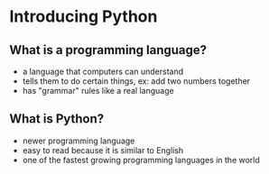 # Introducing Python
## What is a programming language?
- a language that computers can understand
- tells them to do certain things, ex: add two numbers together
- has "grammar" rules like a real language

## What is Python?
- newer programming language
- easy to read because it is similar to English
- one of the fastest growing programming languages in the world


